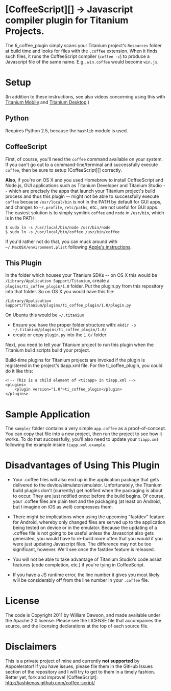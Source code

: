 # [CoffeeScript][] -> Javascript compiler plugin for Titanium Projects.

The ti_coffee_plugin simply scans your Titanium project's `Resources` folder at build time and looks for files with the `.coffee` extension. When it finds such files, it runs the CoffeeScript compiler (`coffee -c`) to produce a Javascript file of the same name.  E.g., `win.coffee` would become `win.js`.

# Setup

(In addition to these instructions, see also videos concerning using this with [Titanium Mobile](http://www.youtube.com/watch?v=Jxu_5wcS9YY) and [Titanium Desktop](http://www.youtube.com/watch?v=2ikb-4tdygg).)

## Python

Requires Python 2.5, because the `hashlib` module is used.

## CoffeeScript

First, of course, you'll need the `coffee` command available on your system.  If you can't go out to a command-line/terminal and successfully execute `coffee`, then be sure to setup [CoffeeScript][] correctly.

**Also**, if you're on OS X and you used Homebrew to install CoffeeScript and Node.js, GUI applications such as Titanium Developer and Titanium Studio -- which are precisely the apps that launch your Titanium project's build process and thus this plugin -- might not be able to successfully execute `coffee` because `/usr/local/bin` is not in the PATH by default for GUI apps, and changes to `~/.profile`, `/etc/paths`, etc., are not useful for GUI apps.  The easiest solution is to simply symlink `coffee` and `node` in `/usr/bin`, which is in the PATH:

    $ sudo ln -s /usr/local/bin/node /usr/bin/node
	$ sudo ln -s /usr/local/bin/coffee /usr/bin/coffee

If you'd rather not do that, you can muck around with `~/.MacOSX/environment.plist` following [Apple's instructions](http://developer.apple.com/library/mac/#qa/qa1067/_index.html).

## This Plugin

In the folder which houses your Titanium SDKs -- on OS X this would be `/Library/Application Support/Titanium`, create a `plugins/ti_coffee_plugin/1.0` folder.  Put the plugin.py from this repository into that folder.  So on OS X you would have this file:

	/Library/Application Support/Titanium/plugins/ti_coffee_plugin/1.0/plugin.py
	
On Ubuntu this would be `~/.titanium`

- Ensure you have the proper folder structure with: `mkdir -p ~/.titanium/plugins/ti_coffee_plugin/1.0/`
- create or copy `plugin.py` into the `1.0/` folder

Next, you need to tell your Titanium project to run this plugin when the Titanium build scripts build your project.

Build-time plugins for Titanium projects are invoked if the plugin is registered in the project's tiapp.xml file.  For the ti_coffee_plugin, you could do it like this:

	<!-- This is a child element of <ti:app> in tiapp.xml -->
	<plugins>
		<plugin version="1.0">ti_coffee_plugin</plugin>
	</plugins>

# Sample Application

The `sample/` folder contains a very simple `app.coffee` as a proof-of-concept.  You can copy that file into a new project, then run the project to see how it works.  To do that successfully, you'll also need to update your `tiapp.xml` following the example inside `tiapp.xml.example`.

# Disadvantages of Using This Plugin

- Your .coffee files will also end up in the application package that gets delivered to the device/simulator/emulator.  Unfortunately, the Titanium build plugins don't (currently) get notified when the packaging is about to occur.  They are just notified once: before the build begins.  Of course, your .coffee files are plain text and the packaging (at least on Android, but I imagine on iOS as well) compresses them.

- There might be implications when using the upcoming "fastdev" feature for Android, whereby only changed files are served up to the application being tested on device or in the emulator.  Because the updating of a .coffee file is not going to be useful unless the Javascript also gets generated, you would have to re-build more often that you would if you were just updating Javascript files.  The difference may not be too significant, however.  We'll see once the fastdev feature is released.

- You will not be able to take advantage of Titanium Studio's code assist features (code completion, etc.) if you're tying in CoffeeScript.

- If you have a JS runtime error, the line number it gives you most likely will be considerably off from the line number in your `.coffee` file.

# License

The code is Copyright 2011 by William Dawson, and made available under the Apache 2.0 license.  Please see the LICENSE file that accompanies the source, and the licensing declarations at the top of each source file.

# Disclaimers

This is a private project of mine and currently **not supported** by Appcelerator!  If you have issues, please file them in the GitHub Issues section of the repository and I will try to get to them in a timely fashion.  Better yet, fork and improve!
[CoffeeScript]: http://jashkenas.github.com/coffee-script/
